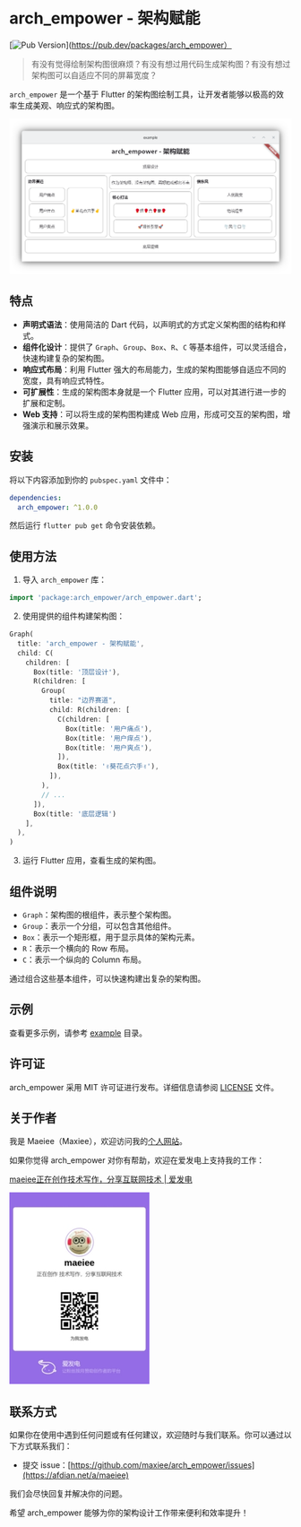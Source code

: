 # arch_empower - 架构赋能

[![Pub Version](https://img.shields.io/pub/v/arch_empower)](https://pub.dev/packages/arch_empower）

> 有没有觉得绘制架构图很麻烦？有没有想过用代码生成架构图？有没有想过架构图可以自适应不同的屏幕宽度？

`arch_empower` 是一个基于 Flutter 的架构图绘制工具，让开发者能够以极高的效率生成美观、响应式的架构图。

![](doc/images/demo.png)

## 特点

- **声明式语法**：使用简洁的 Dart 代码，以声明式的方式定义架构图的结构和样式。
- **组件化设计**：提供了 `Graph`、`Group`、`Box`、`R`、`C` 等基本组件，可以灵活组合，快速构建复杂的架构图。
- **响应式布局**：利用 Flutter 强大的布局能力，生成的架构图能够自适应不同的宽度，具有响应式特性。
- **可扩展性**：生成的架构图本身就是一个 Flutter 应用，可以对其进行进一步的扩展和定制。
- **Web 支持**：可以将生成的架构图构建成 Web 应用，形成可交互的架构图，增强演示和展示效果。

## 安装

将以下内容添加到你的 `pubspec.yaml` 文件中：

```yaml
dependencies:
  arch_empower: ^1.0.0
```

然后运行 `flutter pub get` 命令安装依赖。

## 使用方法

1. 导入 `arch_empower` 库：

```dart
import 'package:arch_empower/arch_empower.dart';
```

2. 使用提供的组件构建架构图：

```dart
Graph(
  title: 'arch_empower - 架构赋能',
  child: C(
    children: [
      Box(title: '顶层设计'),
      R(children: [
        Group(
          title: "边界赛道",
          child: R(children: [
            C(children: [
              Box(title: '用户痛点'),
              Box(title: '用户痒点'),
              Box(title: '用户爽点'),
            ]),
            Box(title: '✌️葵花点穴手✌️'),
          ]),
        ),
        // ...
      ]),
      Box(title: '底层逻辑')
    ],
  ),
)
```

3. 运行 Flutter 应用，查看生成的架构图。

## 组件说明

- `Graph`：架构图的根组件，表示整个架构图。
- `Group`：表示一个分组，可以包含其他组件。
- `Box`：表示一个矩形框，用于显示具体的架构元素。
- `R`：表示一个横向的 Row 布局。
- `C`：表示一个纵向的 Column 布局。

通过组合这些基本组件，可以快速构建出复杂的架构图。

## 示例

查看更多示例，请参考 [example](example) 目录。

## 许可证

arch_empower 采用 MIT 许可证进行发布。详细信息请参阅 [LICENSE](LICENSE) 文件。

## 关于作者

我是 Maeiee（Maxiee），欢迎访问我的[个人网站](https://maxieewong.com/)。

如果你觉得 arch_empower 对你有帮助，欢迎在爱发电上支持我的工作：

[maeiee正在创作技术写作，分享互联网技术 | 爱发电](https://afdian.net/a/maeiee)

![](doc/images/afd.jpg)

## 联系方式

如果你在使用中遇到任何问题或有任何建议，欢迎随时与我们联系。你可以通过以下方式联系我们：

- 提交 issue：[https://github.com/maxiee/arch_empower/issues](https://afdian.net/a/maeiee)

我们会尽快回复并解决你的问题。

希望 arch_empower 能够为你的架构设计工作带来便利和效率提升！